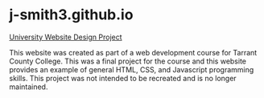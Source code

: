 # j-smith3.github.io
<a href="https://j-smith3.github.io/" target="_blank">University Website Design Project</a>

This website was created as part of a web development course for Tarrant County College. This was a final project for the course and this website provides an example of general HTML, CSS, and Javascript programming skills. This project was not intended to be recreated and is no longer maintained. 
